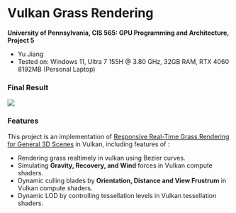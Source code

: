 # Vulkan Grass Rendering

**University of Pennsylvania, CIS 565: GPU Programming and Architecture, Project 5**

-   Yu Jiang
-   Tested on: Windows 11, Ultra 7 155H @ 3.80 GHz, 32GB RAM, RTX 4060 8192MB (Personal Laptop)

### Final Result

![](img/finalresult.gif)

### Features

This project is an implementation of [Responsive Real-Time Grass Rendering for General 3D Scenes](https://www.cg.tuwien.ac.at/research/publications/2017/JAHRMANN-2017-RRTG/JAHRMANN-2017-RRTG-draft.pdf) in Vulkan, including features of :

-   Rendering grass realtimely in vulkan using Bezier curves.
-   Simulating **Gravity, Recovery, and Wind** forces in Vulkan compute shaders.
-   Dynamic culling blades by **Orientation, Distance and View Frustrum** in Vulkan compute shaders.
-   Dynamic LOD by controlling tessellation levels in Vulkan tessellation shaders.
